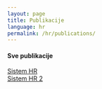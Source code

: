 ```yaml
---
layout: page
title: Publikacije
language: hr
permalink: /hr/publications/
---
```


<h4>Sve publikacije</h4>

<a href="http://www.bhas.ba/data/Dokumenti/pdf/sistembs.pdf" target="_blank">Sistem HR</a><br>
<a href="http://www.bhas.ba/data/Dokumenti/pdf/sistembs.pdf" target="_blank">Sistem HR 2</a>
